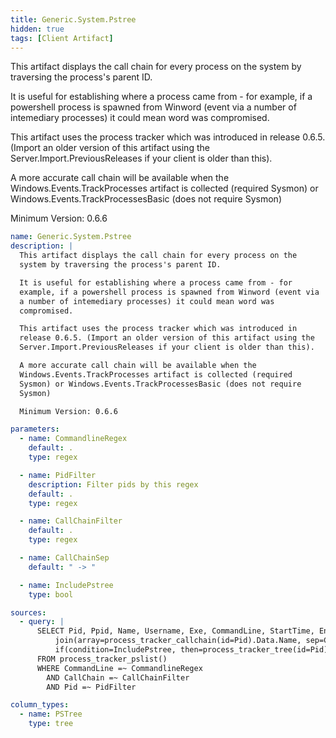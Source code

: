 ```yaml
---
title: Generic.System.Pstree
hidden: true
tags: [Client Artifact]
---
```


This artifact displays the call chain for every process on the
system by traversing the process's parent ID.

It is useful for establishing where a process came from - for
example, if a powershell process is spawned from Winword (event via
a number of intemediary processes) it could mean word was
compromised.

This artifact uses the process tracker which was introduced in
release 0.6.5. (Import an older version of this artifact using the
Server.Import.PreviousReleases if your client is older than this).

A more accurate call chain will be available when the
Windows.Events.TrackProcesses artifact is collected (required
Sysmon) or Windows.Events.TrackProcessesBasic (does not require
Sysmon)

Minimum Version: 0.6.6


```yaml
name: Generic.System.Pstree
description: |
  This artifact displays the call chain for every process on the
  system by traversing the process's parent ID.

  It is useful for establishing where a process came from - for
  example, if a powershell process is spawned from Winword (event via
  a number of intemediary processes) it could mean word was
  compromised.

  This artifact uses the process tracker which was introduced in
  release 0.6.5. (Import an older version of this artifact using the
  Server.Import.PreviousReleases if your client is older than this).

  A more accurate call chain will be available when the
  Windows.Events.TrackProcesses artifact is collected (required
  Sysmon) or Windows.Events.TrackProcessesBasic (does not require
  Sysmon)

  Minimum Version: 0.6.6

parameters:
  - name: CommandlineRegex
    default: .
    type: regex

  - name: PidFilter
    description: Filter pids by this regex
    default: .
    type: regex

  - name: CallChainFilter
    default: .
    type: regex

  - name: CallChainSep
    default: " -> "

  - name: IncludePstree
    type: bool

sources:
  - query: |
      SELECT Pid, Ppid, Name, Username, Exe, CommandLine, StartTime, EndTime,
          join(array=process_tracker_callchain(id=Pid).Data.Name, sep=CallChainSep) AS CallChain,
          if(condition=IncludePstree, then=process_tracker_tree(id=Pid)) AS PSTree
      FROM process_tracker_pslist()
      WHERE CommandLine =~ CommandlineRegex
        AND CallChain =~ CallChainFilter
        AND Pid =~ PidFilter

column_types:
  - name: PSTree
    type: tree

```
